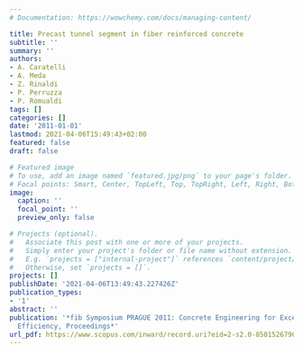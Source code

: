 ```yaml
---
# Documentation: https://wowchemy.com/docs/managing-content/

title: Precast tunnel segment in fiber reinforced concrete
subtitle: ''
summary: ''
authors:
- A. Caratelli
- A. Meda
- Z. Rinaldi
- P. Perruzza
- P. Romualdi
tags: []
categories: []
date: '2011-01-01'
lastmod: 2021-04-06T15:49:43+02:00
featured: false
draft: false

# Featured image
# To use, add an image named `featured.jpg/png` to your page's folder.
# Focal points: Smart, Center, TopLeft, Top, TopRight, Left, Right, BottomLeft, Bottom, BottomRight.
image:
  caption: ''
  focal_point: ''
  preview_only: false

# Projects (optional).
#   Associate this post with one or more of your projects.
#   Simply enter your project's folder or file name without extension.
#   E.g. `projects = ["internal-project"]` references `content/project/deep-learning/index.md`.
#   Otherwise, set `projects = []`.
projects: []
publishDate: '2021-04-06T13:49:43.227426Z'
publication_types:
- '1'
abstract: ''
publication: '*fib Symposium PRAGUE 2011: Concrete Engineering for Excellence and
  Efficiency, Proceedings*'
url_pdf: https://www.scopus.com/inward/record.uri?eid=2-s2.0-85015267903&partnerID=40&md5=d997ebd8a1da3d1f8ba0b97576bad87a
---
```

